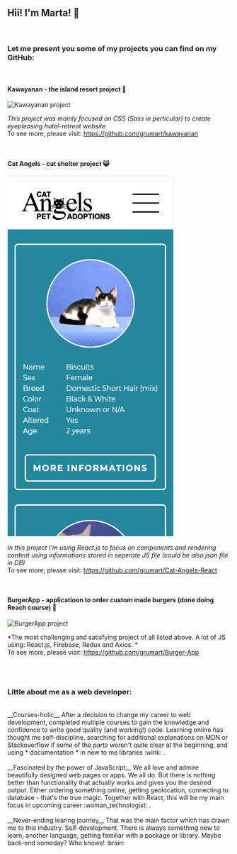 ## Hii! I'm Marta! 👋
</br>

### Let me present you some of my projects you can find on my GitHub:
</br>

#### Kawayanan - the island resort project :palm_tree:
![Kawayanan project](https://github.com/grumart/kawayanan/tree/master/img/screenshot-1.jpg)

*This project was mainly focused on CSS (Sass in perticular) to create eyepleasing hotel-retreat website* </br>
To see more, please visit: https://github.com/grumart/kawayanan 

</br>

#### Cat Angels - cat shelter project :smiley_cat:
![Cat Angels project](/github/catangels_screenshot-1.png)

*In this project I'm using React.js to focus on components and rendering content using informations stored in seperate JS file (could be also json file in DB)* </br>
To see more, please visit: https://github.com/grumart/Cat-Angels-React

</br>

#### BurgerApp - applicatioon to order custom made burgers (done doing Reach course) :hamburger:
![BurgerApp project](/github/burgerapp_screenshot-1.png)

*The most challenging and satisfying project of all listed above. A lot of JS using: React.js, Firebase, Redux and Axios. * </br>
To see more, please visit: https://github.com/grumart/Burger-App

</br>
</br>

### Little about me as a web developer:
</br>
__Courses-holic__ After a decision to change my career to web development, completed multiple courses to gain the knowledge and confidence to write good quality (and working!) code. Learning online has thought me self-discipline, searching for additional explanations on MDN or Stackoverflow if some of the parts weren't quite clear at the beginning, and using * documentation * in new to me libraries :wink: . </br></br>
__Fascinated by the power of JavaScript__ We all love and admire beautifully designed web pages or apps. We all do. But there is nothing better than functionality that actually works and gives you the desired output. Either ordering something online, getting geolocation, connecting to database - that's the true magic. Together with React, this will be my main focus in upcoming career :woman_technologist: . </br></br>
__Never-ending learing journey__ That was the main factor which has drawn me to this industry. Self-development. There is always something new to learn, another language, getting familiar with a package or library. Maybe back-end someday? Who knows! :brain: </br></br>

